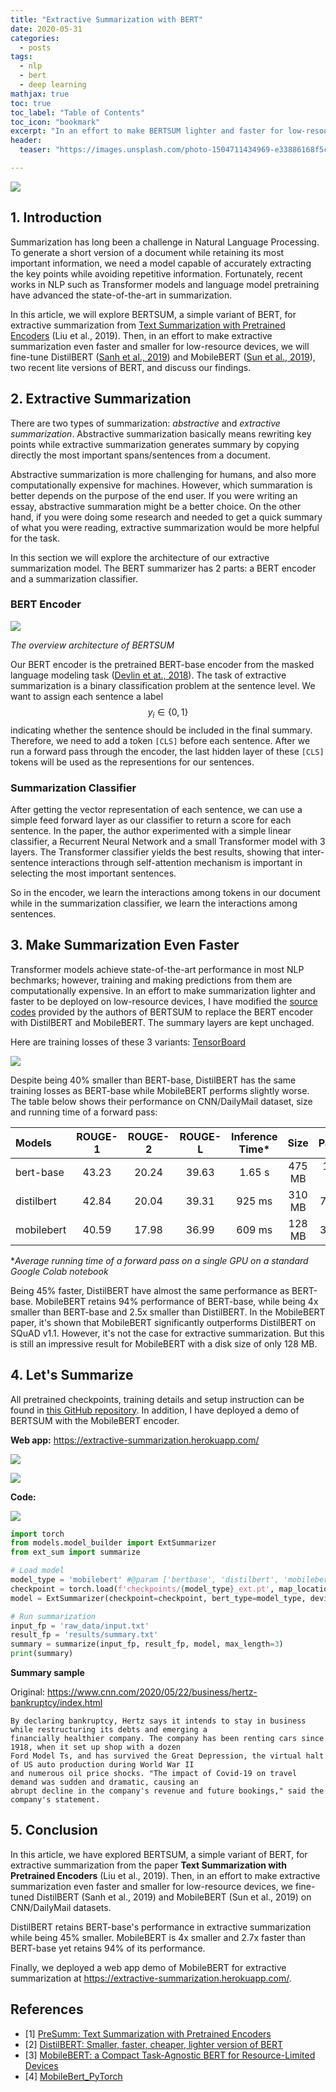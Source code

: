 ```yaml
---
title: "Extractive Summarization with BERT"
date: 2020-05-31
categories:
  - posts
tags:
  - nlp
  - bert
  - deep learning
mathjax: true
toc: true
toc_label: "Table of Contents"
toc_icon: "bookmark"
excerpt: "In an effort to make BERTSUM lighter and faster for low-resource devices, I fine-tuned DistilBERT and MobileBERT, two lite versions of BERT on CNN/DailyMail dataset."
header:
  teaser: "https://images.unsplash.com/photo-1504711434969-e33886168f5c?ixlib=rb-1.2.1&ixid=eyJhcHBfaWQiOjEyMDd9&auto=format&fit=crop&w=1350&q=80"

---
```


[![](https://img.shields.io/badge/GitHub-View_on_GitHub-blue?logo=GitHub)](https://github.com/chriskhanhtran/bert-extractive-summarization)

## 1. Introduction

Summarization has long been a challenge in Natural Language Processing. To generate a short version of a document while retaining its most important information, we need a model capable of accurately extracting the key points while avoiding repetitive information. Fortunately, recent works in NLP such as Transformer models and language model pretraining have advanced the state-of-the-art in summarization.

In this article, we will explore BERTSUM, a simple variant of BERT, for extractive summarization from [Text Summarization with Pretrained Encoders](https://arxiv.org/abs/1908.08345) (Liu et al., 2019). Then, in an effort to make extractive summarization even faster and smaller for low-resource devices, we will fine-tune DistilBERT ([Sanh et al., 2019](https://arxiv.org/abs/1910.01108)) and MobileBERT ([Sun et al., 2019](https://arxiv.org/abs/2004.02984)), two recent lite versions of BERT, and discuss our findings.

## 2. Extractive Summarization

There are two types of summarization: *abstractive* and *extractive summarization*. Abstractive summarization basically means rewriting key points while extractive summarization generates summary by copying directly the most important spans/sentences from a document.

Abstractive summarization is more challenging for humans, and also more computationally expensive for machines. However, which summaration is better depends on the purpose of the end user. If you were writing an essay, abstractive summaration might be a better choice. On the other hand, if you were doing some research and needed to get a quick summary of what you were reading, extractive summarization would be more helpful for the task.

In this section we will explore the architecture of our extractive summarization model. The BERT summarizer has 2 parts: a BERT encoder and a summarization classifier.

### BERT Encoder

![](https://github.com/chriskhanhtran/minimal-portfolio/blob/master/images/bertsum.jpeg?raw=true)

*The overview architecture of BERTSUM*

Our BERT encoder is the pretrained BERT-base encoder from the masked language modeling task ([Devlin et at., 2018](https://github.com/google-research/bert)). The task of extractive summarization is a binary classification problem at the sentence level. We want to assign each sentence a label $$y_i \in \{0, 1\}$$ indicating whether the sentence should be included in the final summary. Therefore, we need to add a token `[CLS]` before each sentence. After we run a forward pass through the encoder, the last hidden layer of these `[CLS]` tokens will be used as the representions for our sentences.

### Summarization Classifier

After getting the vector representation of each sentence, we can use a simple feed forward layer as our classifier to return a score for each sentence. In the paper, the author experimented with a simple linear classifier, a Recurrent Neural Network and a small Transformer model with 3 layers. The Transformer classifier yields the best results, showing that inter-sentence interactions through self-attention mechanism is important in selecting the most important sentences.

So in the encoder, we learn the interactions among tokens in our document while in the summarization classifier, we learn the interactions among sentences.

## 3. Make Summarization Even Faster

Transformer models achieve state-of-the-art performance in most NLP bechmarks; however, training and making predictions from them are computationally expensive. In an effort to make summarization lighter and faster to be deployed on low-resource devices, I have modified the [source codes](https://github.com/nlpyang/PreSumm) provided by the authors of BERTSUM to replace the BERT encoder with DistilBERT and MobileBERT. The summary layers are kept unchaged.

Here are training losses of these 3 variants: [TensorBoard](https://tensorboard.dev/experiment/Ly7CRURRSOuPBlZADaqBlQ/#scalars)

![](https://github.com/chriskhanhtran/bert-extractive-summarization/raw/master/tensorboard.JPG)

Despite being 40% smaller than BERT-base, DistilBERT has the same training losses as BERT-base while MobileBERT performs slightly worse. The table below shows their performance on CNN/DailyMail dataset, size and running time of a forward pass:

| Models     | ROUGE-1 |	ROUGE-2 | ROUGE-L | Inference Time* | Size   | Params   |
|:-----------|:-------:|:--------:|:-------:|:---------------:|:------:|:--------:|
| bert-base  | 43.23   | 20.24    | 39.63   | 1.65 s          | 475 MB | 120.5 M  |
| distilbert | 42.84   | 20.04    | 39.31   | 925 ms          | 310 MB | 77.4 M   |
| mobilebert | 40.59   | 17.98    | 36.99   | 609 ms          | 128 MB | 30.8 M   |

\**Average running time of a forward pass on a single GPU on a standard Google Colab notebook*

Being 45% faster, DistilBERT have almost the same performance as BERT-base. MobileBERT retains 94% performance of BERT-base, while being 4x smaller than BERT-base and 2.5x smaller than DistilBERT. In the MobileBERT paper, it's shown that MobileBERT significantly outperforms DistilBERT on SQuAD v1.1. However, it's not the case for extractive summarization. But this is still an impressive result for MobileBERT with a disk size of only 128 MB.

## 4. Let's Summarize

All pretrained checkpoints, training details and setup instruction can be found in [this GitHub repository](https://github.com/chriskhanhtran/bert-extractive-summarization/). In addition, I have deployed a demo of BERTSUM with the MobileBERT encoder.

**Web app:** https://extractive-summarization.herokuapp.com/

[![](https://img.shields.io/badge/Heroku-Open_Web_App-blue?logo=Heroku)](https://extractive-summarization.herokuapp.com/)

![](https://github.com/chriskhanhtran/minimal-portfolio/blob/master/images/bertsum.gif?raw=true)

**Code:**

[![](https://img.shields.io/badge/Colab-Run_in_Google_Colab-blue?logo=Google&logoColor=FDBA18)](https://colab.research.google.com/drive/1hwpYC-AU6C_nwuM_N5ynOShXIRGv-U51#scrollTo=KizhzOxVOjaN)

```python
import torch
from models.model_builder import ExtSummarizer
from ext_sum import summarize

# Load model
model_type = 'mobilebert' #@param ['bertbase', 'distilbert', 'mobilebert']
checkpoint = torch.load(f'checkpoints/{model_type}_ext.pt', map_location='cpu')
model = ExtSummarizer(checkpoint=checkpoint, bert_type=model_type, device='cpu')

# Run summarization
input_fp = 'raw_data/input.txt'
result_fp = 'results/summary.txt'
summary = summarize(input_fp, result_fp, model, max_length=3)
print(summary)
```

**Summary sample**

Original: https://www.cnn.com/2020/05/22/business/hertz-bankruptcy/index.html

```
By declaring bankruptcy, Hertz says it intends to stay in business while restructuring its debts and emerging a
financially healthier company. The company has been renting cars since 1918, when it set up shop with a dozen
Ford Model Ts, and has survived the Great Depression, the virtual halt of US auto production during World War II
and numerous oil price shocks. "The impact of Covid-19 on travel demand was sudden and dramatic, causing an
abrupt decline in the company's revenue and future bookings," said the company's statement.
```

## 5. Conclusion

In this article, we have explored BERTSUM, a simple variant of BERT, for extractive summarization from the paper **Text Summarization with Pretrained Encoders** (Liu et al., 2019). Then, in an effort to make extractive summarization even faster and smaller for low-resource devices, we fine-tuned DistilBERT (Sanh et al., 2019) and MobileBERT (Sun et al., 2019) on CNN/DailyMail datasets.

DistilBERT retains BERT-base's performance in extractive summarization while being 45% smaller. MobileBERT is 4x smaller and 2.7x faster than BERT-base yet retains 94% of its performance.

Finally, we deployed a web app demo of MobileBERT for extractive summarization at https://extractive-summarization.herokuapp.com/.

## References
- [1] [PreSumm:  Text Summarization with Pretrained Encoders](https://github.com/nlpyang/PreSumm)
- [2] [DistilBERT: Smaller, faster, cheaper, lighter version of BERT](https://huggingface.co/transformers/model_doc/distilbert.html)
- [3] [MobileBERT: a Compact Task-Agnostic BERT for Resource-Limited Devices](https://github.com/google-research/google-research/tree/master/mobilebert)
- [4] [MobileBert_PyTorch](https://github.com/lonePatient/MobileBert_PyTorch)
